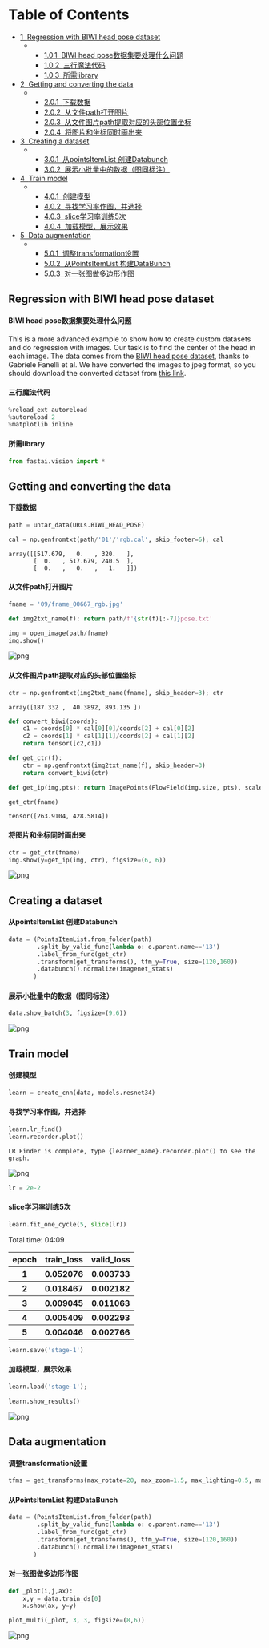 
<h1>Table of Contents<span class="tocSkip"></span></h1>
<div class="toc"><ul class="toc-item"><li><span><a href="#Regression-with-BIWI-head-pose-dataset" data-toc-modified-id="Regression-with-BIWI-head-pose-dataset-1"><span class="toc-item-num">1&nbsp;&nbsp;</span>Regression with BIWI head pose dataset</a></span><ul class="toc-item"><li><ul class="toc-item"><li><span><a href="#BIWI-head-pose数据集要处理什么问题" data-toc-modified-id="BIWI-head-pose数据集要处理什么问题-1.0.1"><span class="toc-item-num">1.0.1&nbsp;&nbsp;</span>BIWI head pose数据集要处理什么问题</a></span></li><li><span><a href="#三行魔法代码" data-toc-modified-id="三行魔法代码-1.0.2"><span class="toc-item-num">1.0.2&nbsp;&nbsp;</span>三行魔法代码</a></span></li><li><span><a href="#所需library" data-toc-modified-id="所需library-1.0.3"><span class="toc-item-num">1.0.3&nbsp;&nbsp;</span>所需library</a></span></li></ul></li></ul></li><li><span><a href="#Getting-and-converting-the-data" data-toc-modified-id="Getting-and-converting-the-data-2"><span class="toc-item-num">2&nbsp;&nbsp;</span>Getting and converting the data</a></span><ul class="toc-item"><li><ul class="toc-item"><li><span><a href="#下载数据" data-toc-modified-id="下载数据-2.0.1"><span class="toc-item-num">2.0.1&nbsp;&nbsp;</span>下载数据</a></span></li><li><span><a href="#从文件path打开图片" data-toc-modified-id="从文件path打开图片-2.0.2"><span class="toc-item-num">2.0.2&nbsp;&nbsp;</span>从文件path打开图片</a></span></li><li><span><a href="#从文件图片path提取对应的头部位置坐标" data-toc-modified-id="从文件图片path提取对应的头部位置坐标-2.0.3"><span class="toc-item-num">2.0.3&nbsp;&nbsp;</span>从文件图片path提取对应的头部位置坐标</a></span></li><li><span><a href="#将图片和坐标同时画出来" data-toc-modified-id="将图片和坐标同时画出来-2.0.4"><span class="toc-item-num">2.0.4&nbsp;&nbsp;</span>将图片和坐标同时画出来</a></span></li></ul></li></ul></li><li><span><a href="#Creating-a-dataset" data-toc-modified-id="Creating-a-dataset-3"><span class="toc-item-num">3&nbsp;&nbsp;</span>Creating a dataset</a></span><ul class="toc-item"><li><ul class="toc-item"><li><span><a href="#从pointsItemList-创建Databunch" data-toc-modified-id="从pointsItemList-创建Databunch-3.0.1"><span class="toc-item-num">3.0.1&nbsp;&nbsp;</span>从pointsItemList 创建Databunch</a></span></li><li><span><a href="#展示小批量中的数据（图同标注）" data-toc-modified-id="展示小批量中的数据（图同标注）-3.0.2"><span class="toc-item-num">3.0.2&nbsp;&nbsp;</span>展示小批量中的数据（图同标注）</a></span></li></ul></li></ul></li><li><span><a href="#Train-model" data-toc-modified-id="Train-model-4"><span class="toc-item-num">4&nbsp;&nbsp;</span>Train model</a></span><ul class="toc-item"><li><ul class="toc-item"><li><span><a href="#创建模型" data-toc-modified-id="创建模型-4.0.1"><span class="toc-item-num">4.0.1&nbsp;&nbsp;</span>创建模型</a></span></li><li><span><a href="#寻找学习率作图，并选择" data-toc-modified-id="寻找学习率作图，并选择-4.0.2"><span class="toc-item-num">4.0.2&nbsp;&nbsp;</span>寻找学习率作图，并选择</a></span></li><li><span><a href="#slice学习率训练5次" data-toc-modified-id="slice学习率训练5次-4.0.3"><span class="toc-item-num">4.0.3&nbsp;&nbsp;</span>slice学习率训练5次</a></span></li><li><span><a href="#加载模型，展示效果" data-toc-modified-id="加载模型，展示效果-4.0.4"><span class="toc-item-num">4.0.4&nbsp;&nbsp;</span>加载模型，展示效果</a></span></li></ul></li></ul></li><li><span><a href="#Data-augmentation" data-toc-modified-id="Data-augmentation-5"><span class="toc-item-num">5&nbsp;&nbsp;</span>Data augmentation</a></span><ul class="toc-item"><li><ul class="toc-item"><li><span><a href="#调整transformation设置" data-toc-modified-id="调整transformation设置-5.0.1"><span class="toc-item-num">5.0.1&nbsp;&nbsp;</span>调整transformation设置</a></span></li><li><span><a href="#从PointsItemList-构建DataBunch" data-toc-modified-id="从PointsItemList-构建DataBunch-5.0.2"><span class="toc-item-num">5.0.2&nbsp;&nbsp;</span>从PointsItemList 构建DataBunch</a></span></li><li><span><a href="#对一张图做多边形作图" data-toc-modified-id="对一张图做多边形作图-5.0.3"><span class="toc-item-num">5.0.3&nbsp;&nbsp;</span>对一张图做多边形作图</a></span></li></ul></li></ul></li></ul></div>

## Regression with BIWI head pose dataset

#### BIWI head pose数据集要处理什么问题

This is a more advanced example to show how to create custom datasets and do regression with images. Our task is to find the center of the head in each image. The data comes from the [BIWI head pose dataset](https://data.vision.ee.ethz.ch/cvl/gfanelli/head_pose/head_forest.html#db), thanks to Gabriele Fanelli et al. We have converted the images to jpeg format, so you should download the converted dataset from [this link](https://s3.amazonaws.com/fast-ai-imagelocal/biwi_head_pose.tgz).

#### 三行魔法代码


```python
%reload_ext autoreload
%autoreload 2
%matplotlib inline
```

#### 所需library


```python
from fastai.vision import *
```

## Getting and converting the data

#### 下载数据


```python
path = untar_data(URLs.BIWI_HEAD_POSE)
```


```python
cal = np.genfromtxt(path/'01'/'rgb.cal', skip_footer=6); cal
```




    array([[517.679,   0.   , 320.   ],
           [  0.   , 517.679, 240.5  ],
           [  0.   ,   0.   ,   1.   ]])



#### 从文件path打开图片


```python
fname = '09/frame_00667_rgb.jpg'
```


```python
def img2txt_name(f): return path/f'{str(f)[:-7]}pose.txt'
```


```python
img = open_image(path/fname)
img.show()
```


![png](output_15_0.png)


#### 从文件图片path提取对应的头部位置坐标


```python
ctr = np.genfromtxt(img2txt_name(fname), skip_header=3); ctr
```




    array([187.332 ,  40.3892, 893.135 ])




```python
def convert_biwi(coords):
    c1 = coords[0] * cal[0][0]/coords[2] + cal[0][2]
    c2 = coords[1] * cal[1][1]/coords[2] + cal[1][2]
    return tensor([c2,c1])

def get_ctr(f):
    ctr = np.genfromtxt(img2txt_name(f), skip_header=3)
    return convert_biwi(ctr)

def get_ip(img,pts): return ImagePoints(FlowField(img.size, pts), scale=True)
```


```python
get_ctr(fname)
```




    tensor([263.9104, 428.5814])



#### 将图片和坐标同时画出来


```python
ctr = get_ctr(fname)
img.show(y=get_ip(img, ctr), figsize=(6, 6))
```


![png](output_21_0.png)


## Creating a dataset

#### 从pointsItemList 创建Databunch


```python
data = (PointsItemList.from_folder(path)
        .split_by_valid_func(lambda o: o.parent.name=='13')
        .label_from_func(get_ctr)
        .transform(get_transforms(), tfm_y=True, size=(120,160))
        .databunch().normalize(imagenet_stats)
       )
```

#### 展示小批量中的数据（图同标注）


```python
data.show_batch(3, figsize=(9,6))
```


![png](output_26_0.png)


## Train model

#### 创建模型


```python
learn = create_cnn(data, models.resnet34)
```

#### 寻找学习率作图，并选择


```python
learn.lr_find()
learn.recorder.plot()
```





    LR Finder is complete, type {learner_name}.recorder.plot() to see the graph.



![png](output_31_2.png)



```python
lr = 2e-2
```

#### slice学习率训练5次


```python
learn.fit_one_cycle(5, slice(lr))
```


Total time: 04:09 <p><table style='width:300px; margin-bottom:10px'>
  <tr>
    <th>epoch</th>
    <th>train_loss</th>
    <th>valid_loss</th>
  </tr>
  <tr>
    <th>1</th>
    <th>0.052076</th>
    <th>0.003733</th>
  </tr>
  <tr>
    <th>2</th>
    <th>0.018467</th>
    <th>0.002182</th>
  </tr>
  <tr>
    <th>3</th>
    <th>0.009045</th>
    <th>0.011063</th>
  </tr>
  <tr>
    <th>4</th>
    <th>0.005409</th>
    <th>0.002293</th>
  </tr>
  <tr>
    <th>5</th>
    <th>0.004046</th>
    <th>0.002766</th>
  </tr>
</table>




```python
learn.save('stage-1')
```

#### 加载模型，展示效果


```python
learn.load('stage-1');
```


```python
learn.show_results()
```


![png](output_38_0.png)


## Data augmentation

#### 调整transformation设置


```python
tfms = get_transforms(max_rotate=20, max_zoom=1.5, max_lighting=0.5, max_warp=0.4, p_affine=1., p_lighting=1.)
```

#### 从PointsItemList 构建DataBunch


```python
data = (PointsItemList.from_folder(path)
        .split_by_valid_func(lambda o: o.parent.name=='13')
        .label_from_func(get_ctr)
        .transform(get_transforms(), tfm_y=True, size=(120,160))
        .databunch().normalize(imagenet_stats)
       )
```

#### 对一张图做多边形作图


```python
def _plot(i,j,ax):
    x,y = data.train_ds[0]
    x.show(ax, y=y)

plot_multi(_plot, 3, 3, figsize=(8,6))
```


![png](output_45_0.png)

